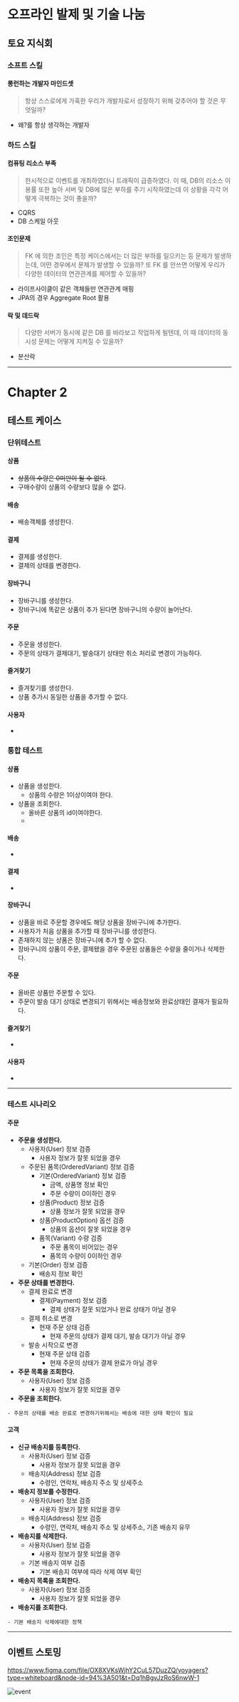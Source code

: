 # 오프라인 발제 및 기술 나눔
## 토요 지식회
### 소프트 스킬
#### 롱런하는 개발자 마인드셋
> 항상 스스로에게 가혹한 우리가 개발자로서 성장하기 위해 갖추어야 할 것은 무엇일까?
- 왜?를 항상 생각하는 개발자
### 하드 스킬
#### 컴퓨팅 리소스 부족
> 한시적으로 이벤트를 개최하였더니 트래픽이 급증하였다. 이 때, DB의 리소스 이용률 또한 높아 서버 및 DB에 많은 부하를 주기 시작하였는데 이 상황을 각각 어떻게 극복하는 것이 좋을까?
- CQRS
- DB 스케일 아웃
#### 조인문제
> FK 에 의한 조인은 특정 케이스에서는 더 많은 부하를 일으키는 등 문제가 발생하는데, 어떤 경우에서 문제가 발생할 수 있을까? 또 FK 를 안쓰면 어떻게 우리가 다양한 데이터의 연관관계를 제어할 수 있을까?
- 라이프사이클이 같은 객체들만 연관관계 매핑
- JPA의 경우 Aggregate Root 활용
#### 락 및 데드락
> 다양한 서버가 동시에 같은 DB 를 바라보고 작업하게 될텐데, 이 때 데이터의 동시성 문제는 어떻게 지켜질 수 있을까?
- 분산락
---
# Chapter 2
## 테스트 케이스

### 단위테스트
#### 상품
- ~~상품의 수량은 0미만이 될 수 없다~~.
- 구매수량이 상품의 수량보다 많을 수 없다.
#### 배송
- 배송객체를 생성한다.
#### 결제
- 결제를 생성한다.
- 결제의 상태를 변경한다.
#### 장바구니
- 장바구니를 생성한다.
- 장바구니에 똑같은 상품이 추가 된다면 장바구니의 수량이 늘어난다.
#### 주문
- 주문을 생성한다.
- 주문의 상태가 결제대기, 발송대기 상태만 취소 처리로 변경이 가능하다.
#### 즐겨찾기
- 즐겨찾기를 생성한다.
- 상품 추가시 동일한 상품을 추가할 수 없다.
#### 사용자
- 
### 통합 테스트
#### 상품
- 상품을 생성한다.
	- 상품의 수량은 1이상이여야 한다.
- 상품을 조회한다.
	- 올바른 상품의 id이여야한다.
	- 
#### 배송
- 
#### 결제
- 
####  장바구니
- 상품을 바로 주문할 경우에도 해당 상품을 장바구니에 추가한다.
- 사용자가 처음 상품을 추가할 때 장바구니를 생성한다.
- 존재하지 않는 상품은 장바구니에 추가 할 수 없다.
- 장바구니의 상품이 주문, 결제됐을 경우 주문된 상품들은 수량을 줄이거나 삭제한다.
#### 주문
- 올바른 상품만 주문할 수 있다.
- 주문이 발송 대기 상태로 변경되기 위해서는 배송정보와 완료상태인 결재가 필요하다.
#### 즐겨찾기 
- 
#### 사용자
- 
---
### 테스트 시나리오
#### 주문
- **주문을 생성한다.**
	- 사용자(User) 정보 검증
		- 사용자 정보가 잘못 되었을 경우
	- 주문된 품목(OrderedVariant) 정보 검증
		- 기본(OrderedVariant) 정보 검증
			- 금액, 상품명 정보 확인
			- 주문 수량이 0이하인 경우
		- 상품(Product) 정보 검증
			- 상품 정보가 잘못 되었을 경우
		- 상품(ProductOption) 옵션 검증
			- 상품의 옵션이 잘못 되었을 경우
		- 품목(Variant) 수량 검증
			- 주문 품목이 비어있는 경우
			- 품목의 수량이 0이하인 경우
	- 기본(Order) 정보 검증
		- 배송지 정보 확인
- **주문 상태를 변경한다.**
	- 결제 완료로 변경
		- 결제(Payment) 정보 검증
			- 결제 상태가 잘못 되었거나 완료 상태가 아닐 경우
	- 결제 취소로 변경
		- 현재 주문 상태 검증
			- 현재 주문의 상태가 결제 대기, 발송 대기가 아닐 경우
	- 발송 시작으로 변경
		- 현재 주문 상태 검증
			- 현재 주문의 상태가 결제 완료가 아닐 경우
- **주문 목록을 조회한다.**
	- 사용자(User) 정보 검증
		- 사용자 정보가 잘못 되었을 경우
- **주문을 조회한다.**

```
- 주문의 상태를 배송 완료로 변경하기위해서는 배송에 대한 상태 확인이 필요
```
#### 고객
- **신규 배송지를 등록한다.**
	- 사용자(User) 정보 검증
		- 사용자 정보가 잘못 되었을 경우
	- 배송지(Address) 정보 검증
		- 수령인, 연락처, 배송지 주소 및 상세주소
- **배송지 정보를 수정한다.**
	- 사용자(User) 정보 검증
		- 사용자 정보가 잘못 되었을 경우
	- 배송지(Address) 정보 검증
		- 수령인, 연락처, 배송지 주소 및 상세주소, 기존 배송지 유무
- **배송지를 삭제한다.**
	- 사용자(User) 정보 검증
		- 사용자 정보가 잘못 되었을 경우
	- 기본 배송지 여부 검증
		- 기본 배송지 여부에 따라 삭제 여부 확인
- **배송지 목록을 조회한다.**
	- 사용자(User) 정보 검증
		- 사용자 정보가 잘못 되었을 경우
- **배송지를 조회한다.**

```
- 기본 배송지 삭제에대한 정책
```

---

## 이벤트 스토밍
https://www.figma.com/file/OX8XVKsWjhY2CuL57DuzZQ/voyagers?type=whiteboard&node-id=94%3A501&t=Dq1hBgvJzRoS6nwW-1

![event](./image/event-storming.png)